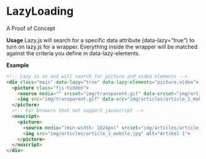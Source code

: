 LazyLoading
===========

A Proof of Concept

**Usage**
Lazy.js will search for a specific data attribute (data-lazy="true") to turn on lazy.js for a wrapper. Everything inside the wrapper will be matched against the criteria you define in data-lazy-elements.

**Example**
```html
<!-- Lazy is on and will search for picture and video elements -->
<div class="main" data-lazy="true" data-lazy-elements="picture,video">
  <picture class="fjs-hidden">
    <source media="" srcset="img/transparent.gif" data-srcset="img/articles/article_1.jpg">
    <img src="img/transparent.gif" data-src="img/articles/article_1_mobile.jpg" alt="Artikel 1">
  </picture>
  <!-- For browers that not support javascript -->
  <noscript>
    <picture>
      <source media="(min-width: 1024px)" srcset="img/articles/article_1.jpg">
      <img src="img/articles/article_1_mobile.jpg" alt="Artikel 1">
    </picture>
  </noscript>
</div>
```
